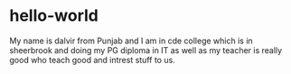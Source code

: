 # hello-world
My name is dalvir from Punjab and
I am in cde college which is in sheerbrook and 
doing my PG diploma in IT as well as my teacher is really good who teach good and intrest stuff to us.
